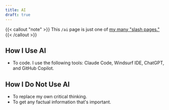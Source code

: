 ```yaml
---
title: AI
draft: true
---
```

{{< callout "note" >}}
This `/ai` page is just one of [my many "slash pages."](/slashes)
{{< /callout >}}

## How I Use AI

- To code. I use the following tools: Claude Code, Windsurf IDE, ChatGPT, and GitHub Copilot.

## How I Do Not Use AI

- To replace my own critical thinking.
- To get any factual information that's important.